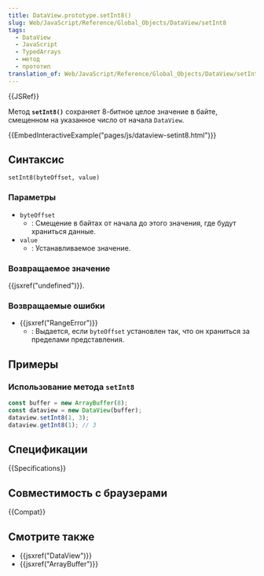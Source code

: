 ```yaml
---
title: DataView.prototype.setInt8()
slug: Web/JavaScript/Reference/Global_Objects/DataView/setInt8
tags:
  - DataView
  - JavaScript
  - TypedArrays
  - метод
  - прототип
translation_of: Web/JavaScript/Reference/Global_Objects/DataView/setInt16
---
```


{{JSRef}}

Метод **`setInt8()`** сохраняет 8-битное целое значение в байте, смещенном на указанное число от начала `DataView`.

{{EmbedInteractiveExample("pages/js/dataview-setint8.html")}}

## Синтаксис

```js-nolint
setInt8(byteOffset, value)
```

### Параметры

- `byteOffset`
  - : Смещение в байтах от начала до этого значения, где будут храниться данные.
- `value`
  - : Устанавливаемое значение.

### Возвращаемое значение

{{jsxref("undefined")}}.

### Возвращаемые ошибки

- {{jsxref("RangeError")}}
  - : Выдается, если `byteOffset` установлен так, что он храниться за пределами представления.

## Примеры

### Использование метода `setInt8`

```js
const buffer = new ArrayBuffer(8);
const dataview = new DataView(buffer);
dataview.setInt8(1, 3);
dataview.getInt8(1); // 3
```

## Спецификации

{{Specifications}}

## Совместимость с браузерами

{{Compat}}

## Смотрите также

- {{jsxref("DataView")}}
- {{jsxref("ArrayBuffer")}}
